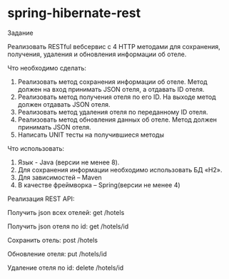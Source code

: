 # spring-hibernate-rest
Задание

Реализовать RESTful вебсервис с 4 HTTP методами для сохранения, получения, удаления и обновления информации об отеле.
 
Что необходимо сделать:
1. Реализовать метод сохранения информации об отеле. Метод должен на вход принимать JSON отеля, а отдавать ID отеля.
2. Реализовать метод получения отеля по его ID. На выходе метод должен отдавать JSON отеля.
3. Реализовать метод удаления отеля по переданному ID отеля.
4. Реализовать метод обновления данных об отеле. Метод должен принимать  JSON отеля.
5. Написать UNIT тесты на получившиеся методы

Что использовать:
1. Язык - Java (версии не менее 8).
2. Для сохранения информации необходимо использовать БД «H2».
3. Для зависимостей – Maven
4. В качестве фреймворка – Spring(версии не менее 4)



Реализация REST API:

Получить json всех отелей: 
get /hotels

Получить json отеля по id:
get /hotels/id

Сохранить отель:
post /hotels

Обновление отеля:
put /hotels/id

Удаление отеля по id:
delete /hotels/id
